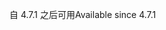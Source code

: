 <span data-ttu-id="a475b-101">自 4.7.1 之后可用</span><span class="sxs-lookup"><span data-stu-id="a475b-101">Available since 4.7.1</span></span>
